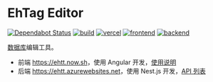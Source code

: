 # EhTag Editor

[![Dependabot Status](https://api.dependabot.com/badges/status?host=github&repo=EhTagTranslation/Editor)](https://dependabot.com)
[![build](https://github.com/EhTagTranslation/Editor/workflows/build/badge.svg)](https://github.com/EhTagTranslation/Editor/actions?query=workflow%3Abuild)
[![vercel](https://img.shields.io/github/deployments/EhTagTranslation/Editor/Production?label=Vercel&logo=zeit)](https://github.com/EhTagTranslation/Editor/deployments)
[![frontend](https://img.shields.io/website?label=frontend&logo=angular&url=https%3A%2F%2Fehtt.now.sh%2F)](https://ehtt.now.sh/)
[![backend](https://img.shields.io/website?label=backend&logo=nestjs&url=https%3A%2F%2Fehtt.azurewebsites.net%2F)](https://ehtt.azurewebsites.net/)

[数据库](../../../Database)编辑工具。

-   前端 <https://ehtt.now.sh>，使用 Angular 开发，[使用说明](../../wiki)
-   后端 <https://ehtt.azurewebsites.net>，使用 Nest.js 开发，[API 列表](https://ehtt.azurewebsites.net/static/index.html)
